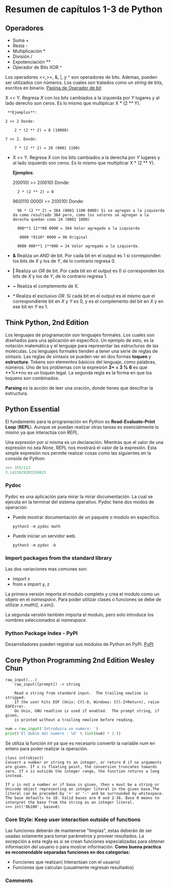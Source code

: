 # **Resumen de capítulos 1-3 de Python**
## Operadores
* Suma +
* Resta -
* Multiplicación *
* División /
* Expotenciación **
* Operador de Bits XOR ^

Los operadores <<,>>, &, |, y ^ son operadores de bits. Ademas, pueden ser utilizados con números. Los cuales son tratados como un *string* de bits, escritos en binario. [Pagina de Operador de bit](https://wiki.python.org/moin/BitwiseOperators)

 X << Y. Regresa *X* con los bits cambiados a la izquierda por *Y* lugares y al lado derecho son ceros. Es lo mismo que multiplicar X * (2 ** Y).

     **Ejemplos**:

    2 << 2 Donde:

        2 * (2 ** 2) = 8 (10000)

    7 << 2. Donde:

        7 * (2 ** 2) = 28 (0001 1100)
* X >> Y. Regresa *X* con los bits cambiados a la derecha por *Y* lugares y al lado izquierdo son ceros. Es lo mismo que multiplicar X * (2 ** Y).

    **Ejemplos**:

    2(0010) >> 2(0010) Donde:

        2 * (2 ** 2) = 0

    96(0110 0000) >> 2(0010) Donde:

        96 * (2 ** 2) = 384 (0001 1100 0000) Si se agregan a la izquierda da como resultado 384 pero, como los valores se agregan a la derecha quedan como 24 (0001 1000)

        000**1 11**00 0000 = 384 Valor agregado a la izquierda

         0000 *0110* 0000 = 96 Original

        0000 000**1 1**000 = 24 Valor agregado a la izquierda.
* **&** Realiza un *AND* de bit. Por cada bit en el output es 1 si corresponden los bits de *X* y los de *Y*, de lo contrario regresa 0.
* **|** Realiza un *OR* de bit. Por cada bit en el output es 0 si corresponden los bits de *X* y los de *Y*, de lo contrario regresa 1.
* **~** Realiza el complemento de X.
* **^** Realiza el exclusivo *OR*. Si cada bit en el output es el mismo que el correspondiente bit en *X* y *Y* es 0, y es el complemento del bit en *X* y en ese bit en *Y* es 1.

## Think Python, 2nd Edition

Los lenguajes de programación son lenguajes formales. Los cuales son diseñados para una aplicación en especifico. Un ejemplo de esto, es la notación matemática y el lenguaje para representar las estructuras de las moléculas. 
Los lenguajes formales tienden a tener una serie de reglas de sintaxis. Las reglas de sintaxis se pueden ver en dos formas **toquen** y **estructura**. Tokens son elementos básicos del lenguaje, como palabras, números. Uno de los problemas con la expresión  **3+ = 3 % 6** es que **%**no es un toquen legal. La segunda regla es la forma en que los toquens son combinados.

**Parsing** es la acción de leer una oración, donde tienes que descifrar la estructura.

## Python Essential

El fundamento para la programación en Python es **Read-Evaluate-Print Loop** (**REPL**). Aunque se puedan realizar otras tareas es esencialmente lo mismo ya que interactúa con *REPL*.

Una expresión por si misma es un declaración. Mientras que el valor de una expresión no sea *None*, REPL nos mostrará el valor de la expresión. Esta simple expresión nos permite realizar cosas como las siguientes en la consola de Python:

```python
>>> 355/113
3.1415929203539825
```

### Pydoc

Pydoc es una aplicación para mirar la mirar documentación. La cual se ejecuta en la terminal del sistema operativo. Pydoc tiene dos modos de operación:
    
* Puede mostrar documentación de un paquete o modulo en especifico.
    ```
    python3 -m pydoc math
    ```
* Puede iniciar un servidor web.
    ```
    python3 -m pydoc -b
    ```

### Import packages from the standard library
Las dos variaciones mas comunes son:
* import x
* from x import y, z

La primera versión importa el modulo completo y crea el modulo como un objeto en el *namespace*. Para poder utilizar clases o funciones se debe de utilizar *x.math(), x.sin()*.

La segunda versión también importa el modulo, pero solo introduce los nombres seleccionados al *namespace*.

### Python Package Index - PyPI

Desarrolladores pueden registrar sus módulos de Python en PyPI. [PyPI](https://pypi.python.org)


## Core Python Programming 2nd Edition Wesley Chun

```
raw_input(...)
    raw_input([prompt]) -> string
    
    Read a string from standard input.  The trailing newline is stripped.
    If the user hits EOF (Unix: Ctl-D, Windows: Ctl-Z+Return), raise EOFError.
    On Unix, GNU readline is used if enabled.  The prompt string, if given,
    is printed without a trailing newline before reading.
```

``` Python
num = raw_input('Introduzca un numero: ')
print('El doble del numero : %d' % (int(num) * 2 ))
```

Se utiliza la función *int* ya que es necesario convertir la variable *num* en entero para poder realizar la operación.

```
class int(object)
Convert a number or string to an integer, or return 0 if no arguments are given. If x is floating point, the conversion truncates towards zero. If x is outside the integer range, the function returns a long instead. 
 
If x is not a number or if base is given, then x must be a string or Unicode object representing an integer literal in the given base.The literal can be preceded by '+' or '-' and be surrounded by whitespace. The base defaults to 10. Valid bases are 0 and 2-36. Base 0 means to interpret the base from the string as an integer literal. 
>>> int('0b100', base=0)

```
### Core Style: Keep user interaction outside of functions

Las funciones deberán de mantenerse "limpias", estas deberán de ser usadas solamente para tomar parámetros y proveer resultados. La excepción a esta regla es si se crean funciones especializadas para obtener información del usuario o para mostrar información. **Como buena practica es recomendable separadas funciones en dos categorías:**

* Funciones que realizan( Interactúan con el usuario)
* Funciones que calculan (usualmente regresan resultados)


### Comments

